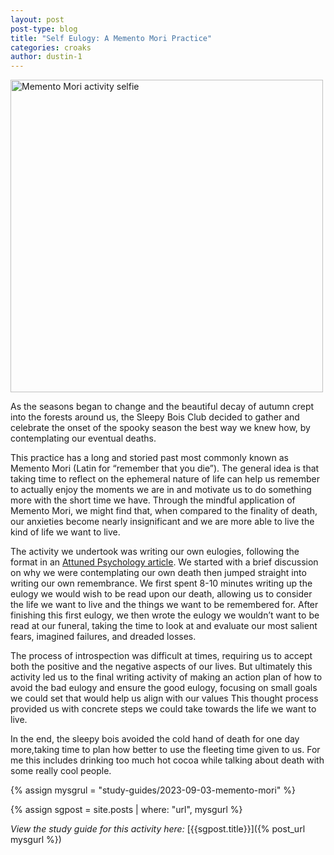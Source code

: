 ```yaml
---
layout: post
post-type: blog
title: "Self Eulogy: A Memento Mori Practice"
categories: croaks
author: dustin-1
---
```


<img src="https://drive.google.com/uc?export=view&id=1ZBZDmpdt1THEbaQdwkfb7vOl2Qs81O4M" alt="Memento Mori activity selfie" width="500"/>

As the seasons began to change and the beautiful decay of autumn crept into the forests around us, the Sleepy Bois Club decided to gather and celebrate the onset of the spooky season the best way we knew how, by contemplating our eventual deaths. 

This practice has a long and storied past most commonly known as Memento Mori (Latin for “remember that you die”). The general idea is that taking time to reflect on the ephemeral nature of life can help us remember to actually enjoy the moments we are in and motivate us to do something more with the short time we have. Through the mindful application of Memento Mori, we might find that, when compared to the finality of death, our anxieties become nearly insignificant and we are more able to live the kind of life we want to live. 

The activity we undertook was writing our own eulogies, following the format in an [Attuned Psychology article](https://attunedpsychology.com/writing-eulogy-help-live-life-want-right-now/). We started with a brief discussion on why we were contemplating our own death then jumped straight into writing our own remembrance. We first spent  8-10 minutes writing up the eulogy we would wish to be read upon our death, allowing us to consider the life we want to live and the things we want to be remembered for. After finishing this first eulogy, we then wrote the eulogy we wouldn’t want to be read at our funeral, taking the time to look at and evaluate our most salient fears, imagined failures, and dreaded losses.

The process of introspection was difficult at times, requiring us to accept both the positive and the negative aspects of our lives. But ultimately this activity led us to the final writing activity of making an action plan of how to avoid the bad eulogy and ensure the good eulogy, focusing on small goals we could set that would help us align with our values This thought process provided us with concrete steps we could take towards the life we want to live. 

In the end, the sleepy bois avoided the cold hand of death for one day more,taking time to plan how better to use the fleeting time given to us. For me this includes drinking too much hot cocoa while talking about death with some really cool people.     

{% assign mysgrul = "study-guides/2023-09-03-memento-mori" %}

{% assign sgpost = site.posts | where: "url", mysgurl %}

_View the study guide for this activity here:_ [{{sgpost.title}}]({% post_url mysgurl %})
